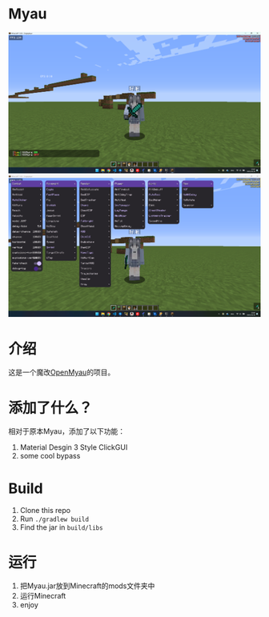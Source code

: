 # Myau

![screenshot](images/image1.png)
![ClickGUIScreenshot](images/image2.png)

# 介绍

这是一个魔改[OpenMyau](https://github.com/60124808866/OpenMyau)的项目。

# 添加了什么？

相对于原本Myau，添加了以下功能：

1. Material Desgin 3 Style ClickGUI
2. some cool bypass

# Build

1. Clone this repo
2. Run `./gradlew build`
3. Find the jar in `build/libs`

# 运行

1. 把Myau.jar放到Minecraft的mods文件夹中
2. 运行Minecraft
3. enjoy